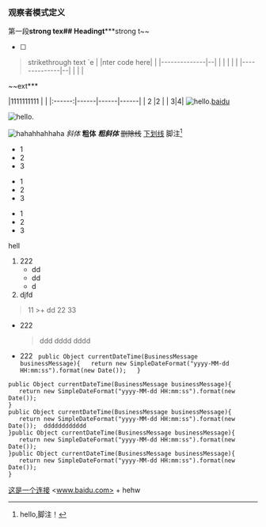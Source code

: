 
### 观察者模式定义
第一段**strong tex## Headingt*****strong t~~

 - [ ] 

> strikethrough text
> `e
|
|nter code here|  |
|--------------|--|
|              |  |
|  |
|--------------|--|
|              |  |


~~ext***

|1111111111         |  |
|:------:|------|------|------|
| 2    |2 |
| 3|4|
![hello.](http://static.runoob.com/images/runoob-logo.png)[baidu]

[baidu]: http://www.baidu.com
![hello.](http://static.runoob.com/images/runoob-logo.png)

![hahahhahhaha](https://ss0.bdstatic.com/94oJfD_bAAcT8t7mm9GUKT-xh_/timg?image&quality=100&size=b4000_4000&sec=1583220295&di=8fa958c45ba30fd66755305c6e799e30&src=http://a3.att.hudong.com/68/61/300000839764127060614318218_950.jpg)
*斜体*
**粗体**
***粗斜体***
~~删除线~~
<u>下划线</u>
脚注[^hahha]

[^hahha]:hello,脚注！


+ 1
+ 2
+ 3
* 1
* 2
* 3
- 1
- 2
- 3


hell

 1. 222
	 - dd
	 - dd
	 - d
2.  djfd
> 11
     >+ dd
> 22
> 33

* 222
    >ddd
    >dddd
    >dddd
* 222
` public Object currentDateTime(BusinessMessage businessMessage){  
   return new SimpleDateFormat("yyyy-MM-dd HH:mm:ss").format(new Date());  
			}`

```
public Object currentDateTime(BusinessMessage businessMessage){  
   return new SimpleDateFormat("yyyy-MM-dd HH:mm:ss").format(new Date());  
}
public Object currentDateTime(BusinessMessage businessMessage){  
   return new SimpleDateFormat("yyyy-MM-dd HH:mm:ss").format(new Date());  dddddddddddd 
}public Object currentDateTime(BusinessMessage businessMessage){  
   return new SimpleDateFormat("yyyy-MM-dd HH:mm:ss").format(new Date());  
}public Object currentDateTime(BusinessMessage businessMessage){  
   return new SimpleDateFormat("yyyy-MM-dd HH:mm:ss").format(new Date());  
}
```

 [这是一个连接](https://www.baidu.com)
 <www.baidu.com>
\+ hehw
<!--stackedit_data:
eyJoaXN0b3J5IjpbLTkzMzE2NzcxOSwyMDMwMTE5MTQ4LDIwMj
QzODEyNjMsMTc5MTk0MDEyOF19
-->